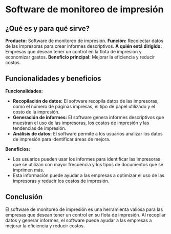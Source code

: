 # Software de monitoreo de impresión

## ¿Qué es y para qué sirve?

**Producto:** Software de monitoreo de impresión.
**Función:** Recolectar datos de las impresoras para crear informes descriptivos.
**A quién está dirigido:** Empresas que desean tener un control en la flota de impresión y economizar gastos.
**Beneficio principal:** Mejorar la eficiencia y reducir costos.

## Funcionalidades y beneficios

**Funcionalidades:**

* **Recopilación de datos:** El software recopila datos de las impresoras, como el número de páginas impresas, el tipo de papel utilizado y el costo de la impresión.
* **Generación de informes:** El software genera informes descriptivos que muestran el uso de las impresoras, los costos de impresión y las tendencias de impresión.
* **Análisis de datos:** El software permite a los usuarios analizar los datos de impresión para identificar áreas de mejora.

**Beneficios:**

* Los usuarios pueden usar los informes para identificar las impresoras que se utilizan con mayor frecuencia y los tipos de documentos que se imprimen más.
* Esta información puede ayudar a las empresas a optimizar el uso de las impresoras y reducir los costos de impresión.

## Conclusión

El software de monitoreo de impresión es una herramienta valiosa para las empresas que desean tener un control en su flota de impresión. Al recopilar datos y generar informes, el software puede ayudar a las empresas a mejorar la eficiencia y reducir costos.

